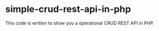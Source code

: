 # simple-crud-rest-api-in-php
This code is written to show you a operational CRUD REST API in PHP.

